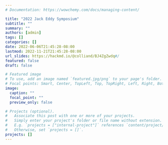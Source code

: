 ```yaml
---
# Documentation: https://wowchemy.com/docs/managing-content/

title: "2022 Jack Eddy Symposium"
subtitle: ""
summary: ""
authors: [admin]
tags: []
categories: []
date: 2022-06-06T21:45:28-08:00
lastmod: 2022-11-21T21:45:28-08:00
url_slides: https://hackmd.io/@colliand/BJ4ZgZwdq#/
featured: false
draft: false

# Featured image
# To use, add an image named `featured.jpg/png` to your page's folder.
# Focal points: Smart, Center, TopLeft, Top, TopRight, Left, Right, BottomLeft, Bottom, BottomRight.
image:
  caption: ""
  focal_point: ""
  preview_only: false

# Projects (optional).
#   Associate this post with one or more of your projects.
#   Simply enter your project's folder or file name without extension.
#   E.g. `projects = ["internal-project"]` references `content/project/deep-learning/index.md`.
#   Otherwise, set `projects = []`.
projects: []
---
```

